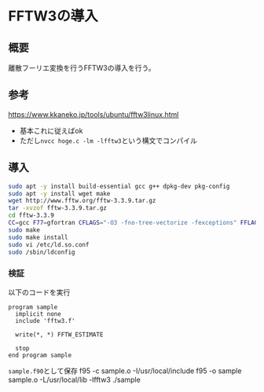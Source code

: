 # FFTW3の導入
## 概要
離散フーリエ変換を行うFFTW3の導入を行う。

## 参考
https://www.kkaneko.jp/tools/ubuntu/fftw3linux.html
- 基本これに従えばok
- ただし`nvcc hoge.c -lm -lfftw3`という構文でコンパイル

## 導入
```bash
sudo apt -y install build-essential gcc g++ dpkg-dev pkg-config
sudo apt -y install wget make
wget http://www.fftw.org/fftw-3.3.9.tar.gz
tar -xvzof fftw-3.3.9.tar.gz
cd fftw-3.3.9
CC=gcc F77=gfortran CFLAGS="-O3 -fno-tree-vectorize -fexceptions" FFLAGS="-O3 -fno-tree-vectorize -fexceptions" ./configure --prefix=/usr/local --enable-threads --enable-shared --enable-static
sudo make
sudo make install
sudo vi /etc/ld.so.conf
sudo /sbin/ldconfig
```

### 検証
以下のコードを実行
```Fortarn
program sample
  implicit none
  include 'fftw3.f'

  write(*, *) FFTW_ESTIMATE

  stop
end program sample
```
`sample.f90`として保存
f95 -c sample.o -I/usr/local/include
f95 -o sample  sample.o -L/usr/local/lib -lfftw3
./sample